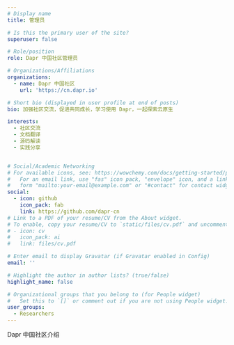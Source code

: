 ```yaml
---
# Display name
title: 管理员

# Is this the primary user of the site?
superuser: false

# Role/position
role: Dapr 中国社区管理员

# Organizations/Affiliations
organizations:
  - name: Dapr 中国社区
    url: 'https://cn.dapr.io'

# Short bio (displayed in user profile at end of posts)
bio: 加强社区交流，促进共同成长，学习使用 Dapr，一起探索云原生

interests:
  - 社区交流
  - 文档翻译
  - 源码解读
  - 实践分享


# Social/Academic Networking
# For available icons, see: https://wowchemy.com/docs/getting-started/page-builder/#icons
#   For an email link, use "fas" icon pack, "envelope" icon, and a link in the
#   form "mailto:your-email@example.com" or "#contact" for contact widget.
social:
  - icon: github
    icon_pack: fab
    link: https://github.com/dapr-cn
# Link to a PDF of your resume/CV from the About widget.
# To enable, copy your resume/CV to `static/files/cv.pdf` and uncomment the lines below.
# - icon: cv
#   icon_pack: ai
#   link: files/cv.pdf

# Enter email to display Gravatar (if Gravatar enabled in Config)
email: ''

# Highlight the author in author lists? (true/false)
highlight_name: false

# Organizational groups that you belong to (for People widget)
#   Set this to `[]` or comment out if you are not using People widget.
user_groups:
  - Researchers
---
```


Dapr 中国社区介绍
